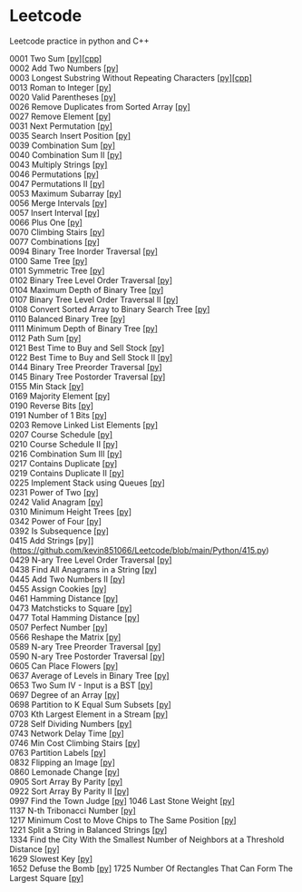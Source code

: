 # Leetcode
Leetcode practice in python and C++

0001 Two Sum [[py]](https://github.com/kevin851066/Leetcode/blob/main/Python/1.py)[[cpp]](https://github.com/kevin851066/Leetcode/blob/main/C%2B%2B/1.cpp)\
0002 Add Two Numbers [[py]](https://github.com/kevin851066/Leetcode/blob/main/Python/2.py)\
0003 Longest Substring Without Repeating Characters [[py]](https://github.com/kevin851066/Leetcode/blob/main/Python/3.py)[[cpp]](https://github.com/kevin851066/Leetcode/blob/main/C%2B%2B/3.cpp)\
0013 Roman to Integer [[py]](https://github.com/kevin851066/Leetcode/blob/main/Python/13.py)\
0020 Valid Parentheses [[py]](https://github.com/kevin851066/Leetcode/blob/main/Python/20.py)\
0026 Remove Duplicates from Sorted Array [[py]](https://github.com/kevin851066/Leetcode/blob/main/Python/26.py)\
0027 Remove Element [[py]](https://github.com/kevin851066/Leetcode/blob/main/Python/27.py)\
0031 Next Permutation [[py]](https://github.com/kevin851066/Leetcode/blob/main/Python/31.py)\
0035 Search Insert Position [[py]](https://github.com/kevin851066/Leetcode/blob/main/Python/35.py)\
0039 Combination Sum [[py]](https://github.com/kevin851066/Leetcode/blob/main/Python/39.py)\
0040 Combination Sum II [[py]](https://github.com/kevin851066/Leetcode/blob/main/Python/40.py)\
0043 Multiply Strings [[py]](https://github.com/kevin851066/Leetcode/blob/main/Python/43.py)\
0046 Permutations [[py]](https://github.com/kevin851066/Leetcode/blob/main/Python/46.py)\
0047 Permutations II [[py]](https://github.com/kevin851066/Leetcode/blob/main/Python/47.py)\
0053 Maximum Subarray [[py]](https://github.com/kevin851066/Leetcode/blob/main/Python/53.py)\
0056 Merge Intervals [[py]](https://github.com/kevin851066/Leetcode/blob/main/Python/56.py)\
0057 Insert Interval [[py]](https://github.com/kevin851066/Leetcode/blob/main/Python/57.py)\
0066 Plus One [[py]](https://github.com/kevin851066/Leetcode/blob/main/Python/66.py)\
0070 Climbing Stairs [[py]](https://github.com/kevin851066/Leetcode/blob/main/Python/70.py)\
0077 Combinations [[py]](https://github.com/kevin851066/Leetcode/blob/main/Python/77.py)\
0094 Binary Tree Inorder Traversal [[py]](https://github.com/kevin851066/Leetcode/blob/main/Python/94.py)\
0100 Same Tree [[py]](https://github.com/kevin851066/Leetcode/blob/main/Python/100.py)\
0101 Symmetric Tree [[py]](https://github.com/kevin851066/Leetcode/blob/main/Python/101.py)\
0102 Binary Tree Level Order Traversal [[py]](https://github.com/kevin851066/Leetcode/blob/main/Python/102.py)\
0104 Maximum Depth of Binary Tree [[py]](https://github.com/kevin851066/Leetcode/blob/main/Python/104.py)\
0107 Binary Tree Level Order Traversal II [[py]](https://github.com/kevin851066/Leetcode/blob/main/Python/107.py)\
0108 Convert Sorted Array to Binary Search Tree [[py]](https://github.com/kevin851066/Leetcode/blob/main/Python/108.py)\
0110 Balanced Binary Tree [[py]](https://github.com/kevin851066/Leetcode/blob/main/Python/110.py)\
0111 Minimum Depth of Binary Tree [[py]](https://github.com/kevin851066/Leetcode/blob/main/Python/111.py)\
0112 Path Sum [[py]](https://github.com/kevin851066/Leetcode/blob/main/Python/112.py)\
0121 Best Time to Buy and Sell Stock [[py]](https://github.com/kevin851066/Leetcode/blob/main/Python/121.py)\
0122 Best Time to Buy and Sell Stock II [[py]](https://github.com/kevin851066/Leetcode/blob/main/Python/122.py)\
0144 Binary Tree Preorder Traversal [[py]](https://github.com/kevin851066/Leetcode/blob/main/Python/144.py)\
0145 Binary Tree Postorder Traversal [[py]](https://github.com/kevin851066/Leetcode/blob/main/Python/145.py)\
0155 Min Stack [[py]](https://github.com/kevin851066/Leetcode/blob/main/Python/155.py)\
0169 Majority Element [[py]](https://github.com/kevin851066/Leetcode/blob/main/Python/169.py)\
0190 Reverse Bits [[py]](https://github.com/kevin851066/Leetcode/blob/main/Python/190.py)\
0191 Number of 1 Bits [[py]](https://github.com/kevin851066/Leetcode/blob/main/Python/191.py)\
0203 Remove Linked List Elements [[py]](https://github.com/kevin851066/Leetcode/blob/main/Python/203.py)\
0207 Course Schedule [[py]](https://github.com/kevin851066/Leetcode/blob/main/Python/207.py)\
0210 Course Schedule II [[py]](https://github.com/kevin851066/Leetcode/blob/main/Python/210.py)\
0216 Combination Sum III [[py]](https://github.com/kevin851066/Leetcode/blob/main/Python/216.py)\
0217 Contains Duplicate [[py]](https://github.com/kevin851066/Leetcode/blob/main/Python/217.py)\
0219 Contains Duplicate II [[py]](https://github.com/kevin851066/Leetcode/blob/main/Python/219.py)\
0225 Implement Stack using Queues [[py]](https://github.com/kevin851066/Leetcode/blob/main/Python/225.py)\
0231 Power of Two [[py]](https://github.com/kevin851066/Leetcode/blob/main/Python/231.py)\
0242 Valid Anagram [[py]](https://github.com/kevin851066/Leetcode/blob/main/Python/242.py)\
0310 Minimum Height Trees [[py]](https://github.com/kevin851066/Leetcode/blob/main/Python/310.py)\
0342 Power of Four [[py]](https://github.com/kevin851066/Leetcode/blob/main/Python/342.py)\
0392 Is Subsequence [[py]](https://github.com/kevin851066/Leetcode/blob/main/Python/392.py)\
0415 Add Strings [py]](https://github.com/kevin851066/Leetcode/blob/main/Python/415.py)\
0429 N-ary Tree Level Order Traversal [[py]](https://github.com/kevin851066/Leetcode/blob/main/Python/429.py)\
0438 Find All Anagrams in a String [[py]](https://github.com/kevin851066/Leetcode/blob/main/Python/438.py)\
0445 Add Two Numbers II [[py]](https://github.com/kevin851066/Leetcode/blob/main/Python/445.py)\
0455 Assign Cookies [[py]](https://github.com/kevin851066/Leetcode/blob/main/Python/455.py)\
0461 Hamming Distance [[py]](https://github.com/kevin851066/Leetcode/blob/main/Python/461.py)\
0473 Matchsticks to Square [[py]](https://github.com/kevin851066/Leetcode/blob/main/Python/473.py)\
0477 Total Hamming Distance [[py]](https://github.com/kevin851066/Leetcode/blob/main/Python/477.py)\
0507 Perfect Number [[py]](https://github.com/kevin851066/Leetcode/blob/main/Python/507.py)\
0566 Reshape the Matrix [[py]](https://github.com/kevin851066/Leetcode/blob/main/Python/566.py)\
0589 N-ary Tree Preorder Traversal [[py]](https://github.com/kevin851066/Leetcode/blob/main/Python/589.py)\
0590 N-ary Tree Postorder Traversal [[py]](https://github.com/kevin851066/Leetcode/blob/main/Python/590.py)\
0605 Can Place Flowers [[py]](https://github.com/kevin851066/Leetcode/blob/main/Python/605.py)\
0637 Average of Levels in Binary Tree [[py]](https://github.com/kevin851066/Leetcode/blob/main/Python/637.py)\
0653 Two Sum IV - Input is a BST [[py]](https://github.com/kevin851066/Leetcode/blob/main/Python/653.py)\
0697 Degree of an Array [[py]](https://github.com/kevin851066/Leetcode/blob/main/Python/697.py)\
0698 Partition to K Equal Sum Subsets [[py]](https://github.com/kevin851066/Leetcode/blob/main/Python/698.py)\
0703 Kth Largest Element in a Stream [[py]](https://github.com/kevin851066/Leetcode/blob/main/Python/703.py)\
0728 Self Dividing Numbers [[py]](https://github.com/kevin851066/Leetcode/blob/main/Python/728.py)\
0743 Network Delay Time [[py]](https://github.com/kevin851066/Leetcode/blob/main/Python/743.py)\
0746 Min Cost Climbing Stairs [[py]](https://github.com/kevin851066/Leetcode/blob/main/Python/746.py)\
0763 Partition Labels [[py]](https://github.com/kevin851066/Leetcode/blob/main/Python/763.py)\
0832 Flipping an Image [[py]](https://github.com/kevin851066/Leetcode/blob/main/Python/832.py)\
0860 Lemonade Change [[py]](https://github.com/kevin851066/Leetcode/blob/main/Python/860.py)\
0905 Sort Array By Parity [[py]](https://github.com/kevin851066/Leetcode/blob/main/Python/905.py)\
0922 Sort Array By Parity II [[py]](https://github.com/kevin851066/Leetcode/blob/main/Python/922.py)\
0997 Find the Town Judge [[py]](https://github.com/kevin851066/Leetcode/blob/main/Python/997.py)
1046 Last Stone Weight [[py]](https://github.com/kevin851066/Leetcode/blob/main/Python/1046.py)\
1137 N-th Tribonacci Number [[py]](https://github.com/kevin851066/Leetcode/blob/main/Python/1137.py)\
1217 Minimum Cost to Move Chips to The Same Position [[py]](https://github.com/kevin851066/Leetcode/blob/main/Python/1217.py)\
1221 Split a String in Balanced Strings [[py]](https://github.com/kevin851066/Leetcode/blob/main/Python/1221.py)\
1334 Find the City With the Smallest Number of Neighbors at a Threshold Distance [[py]](https://github.com/kevin851066/Leetcode/blob/main/Python/1334.py)\
1629 Slowest Key [[py]](https://github.com/kevin851066/Leetcode/blob/main/Python/1629.py)\
1652 Defuse the Bomb [[py]](https://github.com/kevin851066/Leetcode/blob/main/Python/1652.py)
1725 Number Of Rectangles That Can Form The Largest Square [[py]](https://github.com/kevin851066/Leetcode/blob/main/Python/1725.py)
